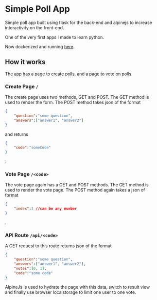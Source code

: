 # Simple Poll App

Simple poll app built using flask for the back-end and alpinejs to increase interactivity on the front-end.

One of the very first apps I made to learn python.

Now dockerized and running [here](https://poll.paudel.me).

## How it works

The app has a page to create polls, and a page to vote on polls.

### Create Page `/`

The create page uses two methods, GET and POST. The GET method is used to render the form. The POST method takes json of the format

```json
{
    "question":"some question",
    "answers":["answer1", "answer2"]
}
```



 and returns 

```json
{
    "code":"someCode"
}
```

.



### Vote Page `/<code>`

The vote page again has a GET and POST methods. The GET method is used to render the vote page. The POST method again takes a json of format

```json
{
    "index":3 //can be any number
}
```



.

### API Route `/api/<code>`

A GET request to this route returns json of the format

```json
{
    "question":"some question",
    "answers":["answer1", "answer2"],
    "votes":[0, 1],
    "code":"some code"
}
```



AlpineJs is used to hydrate the page with this data, switch to result view and finally use browser localstorage to limit one user to one vote.

